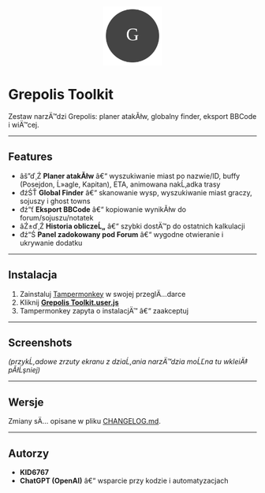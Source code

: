 ﻿<p align="center">
  <img src="assets/logo.svg" width="120" alt="Grepolis Toolkit Logo"/>
</p>

# Grepolis Toolkit

Zestaw narzÄ™dzi Grepolis: planer atakĂłw, globalny finder, eksport BBCode i wiÄ™cej.

---

## Features
- âš”ď¸Ź **Planer atakĂłw** â€“ wyszukiwanie miast po nazwie/ID, buffy (Posejdon, Ĺ»agle, Kapitan), ETA, animowana nakĹ‚adka trasy  
- đźŚŤ **Global Finder** â€“ skanowanie wysp, wyszukiwanie miast graczy, sojuszy i ghost towns  
- đź“ť **Eksport BBCode** â€“ kopiowanie wynikĂłw do forum/sojuszu/notatek  
- âŹ±ď¸Ź **Historia obliczeĹ„** â€“ szybki dostÄ™p do ostatnich kalkulacji  
- đź“Ś **Panel zadokowany pod Forum** â€“ wygodne otwieranie i ukrywanie dodatku  

---

## Instalacja
1. Zainstaluj [Tampermonkey](https://www.tampermonkey.net/) w swojej przeglÄ…darce  
2. Kliknij [**Grepolis Toolkit.user.js**](https://github.com/KID6767/grepolis-toolkit/raw/main/grepolis-toolkit.user.js)  
3. Tampermonkey zapyta o instalacjÄ™ â€“ zaakceptuj  

---

## Screenshots
*(przykĹ‚adowe zrzuty ekranu z dziaĹ‚ania narzÄ™dzia moĹĽna tu wkleiÄ‡ pĂłĹşniej)*

---

## Wersje
Zmiany sÄ… opisane w pliku [CHANGELOG.md](CHANGELOG.md).

---

## Autorzy
- **KID6767**  
- **ChatGPT (OpenAI)** â€“ wsparcie przy kodzie i automatyzacjach  

